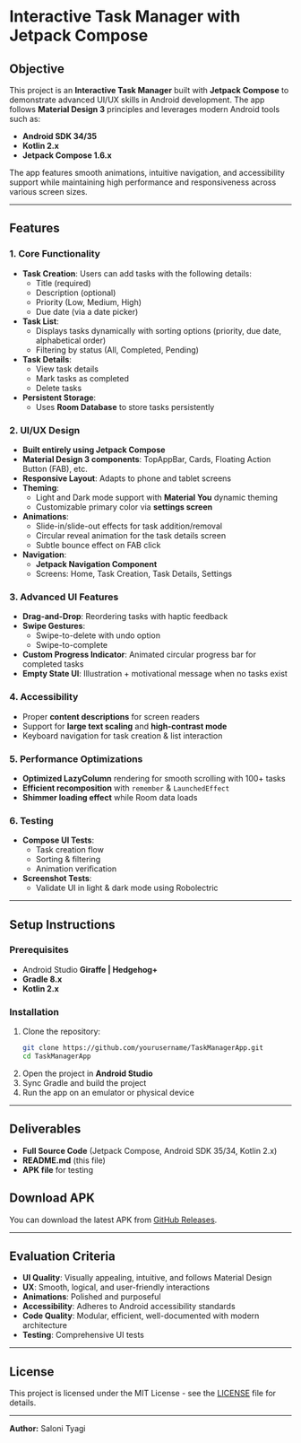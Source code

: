 # Interactive Task Manager with Jetpack Compose

## Objective
This project is an **Interactive Task Manager** built with **Jetpack Compose** to demonstrate advanced UI/UX skills in Android development. The app follows **Material Design 3** principles and leverages modern Android tools such as:
- **Android SDK 34/35**
- **Kotlin 2.x**
- **Jetpack Compose 1.6.x**

The app features smooth animations, intuitive navigation, and accessibility support while maintaining high performance and responsiveness across various screen sizes.

---

## Features
### 1. Core Functionality
- **Task Creation**: Users can add tasks with the following details:
  - Title (required)
  - Description (optional)
  - Priority (Low, Medium, High)
  - Due date (via a date picker)
- **Task List**:
  - Displays tasks dynamically with sorting options (priority, due date, alphabetical order)
  - Filtering by status (All, Completed, Pending)
- **Task Details**:
  - View task details
  - Mark tasks as completed
  - Delete tasks
- **Persistent Storage**:
  - Uses **Room Database** to store tasks persistently

### 2. UI/UX Design
- **Built entirely using Jetpack Compose**
- **Material Design 3 components**: TopAppBar, Cards, Floating Action Button (FAB), etc.
- **Responsive Layout**: Adapts to phone and tablet screens
- **Theming**:
  - Light and Dark mode support with **Material You** dynamic theming
  - Customizable primary color via **settings screen**
- **Animations**:
  - Slide-in/slide-out effects for task addition/removal
  - Circular reveal animation for the task details screen
  - Subtle bounce effect on FAB click
- **Navigation**:
  - **Jetpack Navigation Component**
  - Screens: Home, Task Creation, Task Details, Settings

### 3. Advanced UI Features
- **Drag-and-Drop**: Reordering tasks with haptic feedback
- **Swipe Gestures**:
  - Swipe-to-delete with undo option
  - Swipe-to-complete
- **Custom Progress Indicator**: Animated circular progress bar for completed tasks
- **Empty State UI**: Illustration + motivational message when no tasks exist

### 4. Accessibility
- Proper **content descriptions** for screen readers
- Support for **large text scaling** and **high-contrast mode**
- Keyboard navigation for task creation & list interaction

### 5. Performance Optimizations
- **Optimized LazyColumn** rendering for smooth scrolling with 100+ tasks
- **Efficient recomposition** with `remember` & `LaunchedEffect`
- **Shimmer loading effect** while Room data loads

### 6. Testing
- **Compose UI Tests**:
  - Task creation flow
  - Sorting & filtering
  - Animation verification
- **Screenshot Tests**:
  - Validate UI in light & dark mode using Robolectric

---

## Setup Instructions
### Prerequisites
- Android Studio **Giraffe | Hedgehog+**
- **Gradle 8.x**
- **Kotlin 2.x**

### Installation
1. Clone the repository:
   ```bash
   git clone https://github.com/yourusername/TaskManagerApp.git
   cd TaskManagerApp
   ```
2. Open the project in **Android Studio**
3. Sync Gradle and build the project
4. Run the app on an emulator or physical device

---

## Deliverables
- **Full Source Code** (Jetpack Compose, Android SDK 35/34, Kotlin 2.x)
- **README.md** (this file)
- **APK file** for testing

## Download APK
You can download the latest APK from [GitHub Releases](https://github.com/Salonety/taskmanager111/blob/master/TaskManager.apk).

---

## Evaluation Criteria
- **UI Quality**: Visually appealing, intuitive, and follows Material Design
- **UX**: Smooth, logical, and user-friendly interactions
- **Animations**: Polished and purposeful
- **Accessibility**: Adheres to Android accessibility standards
- **Code Quality**: Modular, efficient, well-documented with modern architecture
- **Testing**: Comprehensive UI tests

---

## License
This project is licensed under the MIT License - see the [LICENSE](LICENSE) file for details.

---

**Author:** Saloni Tyagi

